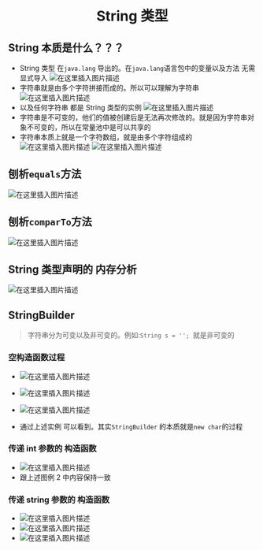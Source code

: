 <div align = "center"><h1>String 类型</h1></div>

## String 本质是什么？？？

- String 类型 在`java.lang` 导出的。在`java.lang`语言包中的变量以及方法 无需显式导入
  ![在这里插入图片描述](https://img-blog.csdnimg.cn/bebb6cbd8bf64c1f83ba0a6560027a33.png)
- 字符串就是由多个字符拼接而成的。所以可以理解为字符串
  ![在这里插入图片描述](https://img-blog.csdnimg.cn/e284ad4a78c6418ea92c1da58b3cdd33.png)
- 以及任何字符串 都是 String 类型的实例
  ![在这里插入图片描述](https://img-blog.csdnimg.cn/d07cbf324ab44aa2b040fa89d8087f07.png)
- 字符串是不可变的，他们的值被创建后是无法再次修改的。就是因为字符串对象不可变的，所以在常量池中是可以共享的
- 字符串本质上就是一个字符数组，就是由多个字符组成的
  ![在这里插入图片描述](https://img-blog.csdnimg.cn/b1805b85723c4ede89dd6a5c678512f4.png)
  ![在这里插入图片描述](https://img-blog.csdnimg.cn/1640606314ca43f6a7e828de0515599d.png)

## 刨析`equals`方法

![在这里插入图片描述](https://img-blog.csdnimg.cn/b450d5e10f9d478d8dda5b70f957c14e.png#pic_center)

## 刨析`comparTo`方法

![在这里插入图片描述](https://img-blog.csdnimg.cn/46d489cfba7c4efe905c24568a7e338f.png#pic_center)

## String 类型声明的 内存分析

![在这里插入图片描述](https://img-blog.csdnimg.cn/1b397c2ea4f148c6ac98a23c603baa62.png#pic_center)

## StringBuilder

> 字符串分为可变以及非可变的。例如:`String s = ''; `就是非可变的

### 空构造函数过程

- ![在这里插入图片描述](https://img-blog.csdnimg.cn/f48c64deb1454475b05a90f2f0327b4d.png)
- ![在这里插入图片描述](https://img-blog.csdnimg.cn/d661d66b9466417baf4f589039ec5d02.png)
- ![在这里插入图片描述](https://img-blog.csdnimg.cn/b687359bdee2417d96f8d778c2445dcd.png)

- 通过上述实例 可以看到。其实`StringBuilder` 的本质就是`new char`的过程

### 传递 int 参数的 构造函数

- ![在这里插入图片描述](https://img-blog.csdnimg.cn/e728e1b7de334d5a98e0c16104f84847.png)
- 跟上述图例 2 中内容保持一致

### 传递 string 参数的 构造函数

- ![在这里插入图片描述](https://img-blog.csdnimg.cn/a53ae51e129c4c368396d5720dea41e6.png)
- ![在这里插入图片描述](https://img-blog.csdnimg.cn/81a4c3b7e0124c17ab0edd7621cfd1ba.png)
- ![在这里插入图片描述](https://img-blog.csdnimg.cn/45e27bcda24c4fe1a6ad31ab27c142df.png)

